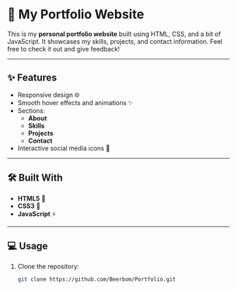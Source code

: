 # 🚀 My Portfolio Website

This is my **personal portfolio website** built using HTML, CSS, and a bit of JavaScript. It showcases my skills, projects, and contact information. Feel free to check it out and give feedback!

---

## ✨ Features

- Responsive design 🌐
- Smooth hover effects and animations ✨
- Sections:
  - **About**
  - **Skills**
  - **Projects**
  - **Contact**
- Interactive social media icons 🔗

---

## 🛠️ Built With

- **HTML5** 📄
- **CSS3** 🎨
- **JavaScript** ⚡
  
---

## 💻 Usage

1. Clone the repository:
   ```bash
   git clone https://github.com/Beerbom/Portfolio.git
